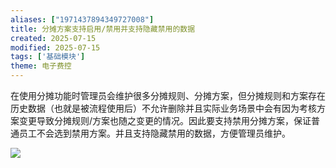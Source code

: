 ```yaml
---
aliases: ["1971437894349727008"]
title: 分摊方案支持启用/禁用并支持隐藏禁用的数据
created: 2025-07-15
modified: 2025-07-15
tags: ['基础模块']
theme: 电子费控
---
```


在使用分摊功能时管理员会维护很多分摊规则、分摊方案，但分摊规则和方案存在历史数据（也就是被流程使用后）不允许删除并且实际业务场景中会有因为考核方案变更导致分摊规则/方案也随之变更的情况。因此要支持禁用分摊方案，保证普通员工不会选到禁用方案。并且支持隐藏禁用的数据，方便管理员维护。

![](bb9bcfe2ea549123285f65a1c0b4ea47.jpg)